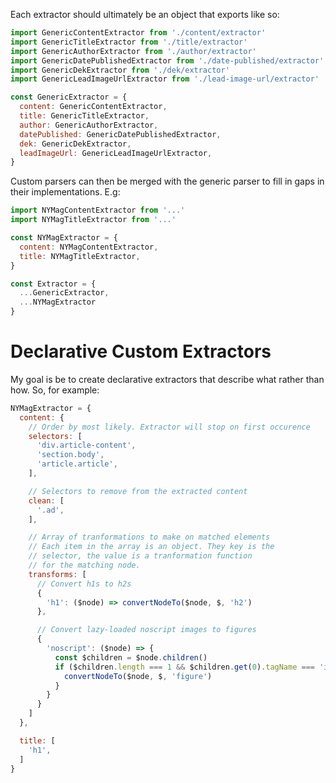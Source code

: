 Each extractor should ultimately be an object that exports like so:

```javascript
import GenericContentExtractor from './content/extractor'
import GenericTitleExtractor from './title/extractor'
import GenericAuthorExtractor from './author/extractor'
import GenericDatePublishedExtractor from './date-published/extractor'
import GenericDekExtractor from './dek/extractor'
import GenericLeadImageUrlExtractor from './lead-image-url/extractor'

const GenericExtractor = {
  content: GenericContentExtractor,
  title: GenericTitleExtractor,
  author: GenericAuthorExtractor,
  datePublished: GenericDatePublishedExtractor,
  dek: GenericDekExtractor,
  leadImageUrl: GenericLeadImageUrlExtractor,
}
```

Custom parsers can then be merged with the generic parser to fill in gaps in their implementations. E.g:

```javascript
import NYMagContentExtractor from '...'
import NYMagTitleExtractor from '...'

const NYMagExtractor = {
  content: NYMagContentExtractor,
  title: NYMagTitleExtractor,
}

const Extractor = {
  ...GenericExtractor,
  ...NYMagExtractor
}

```

# Declarative Custom Extractors

My goal is be to create declarative extractors that describe what rather than how. So, for example:

```javascript
NYMagExtractor = {
  content: {
    // Order by most likely. Extractor will stop on first occurence
    selectors: [
      'div.article-content',
      'section.body',
      'article.article',
    ],

    // Selectors to remove from the extracted content
    clean: [
      '.ad',
    ],

    // Array of tranformations to make on matched elements
    // Each item in the array is an object. They key is the 
    // selector, the value is a tranformation function
    // for the matching node.
    transforms: [
      // Convert h1s to h2s
      {
        'h1': ($node) => convertNodeTo($node, $, 'h2')
      },

      // Convert lazy-loaded noscript images to figures
      {
        'noscript': ($node) => {
          const $children = $node.children()
          if ($children.length === 1 && $children.get(0).tagName === 'img') {
            convertNodeTo($node, $, 'figure')
          }
        }
      }
    ]
  },

  title: [
    'h1',
  ]
}
```
